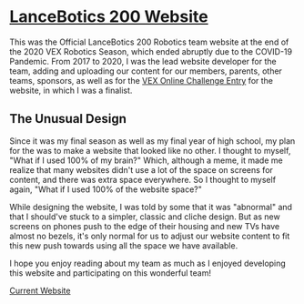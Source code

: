 [LanceBotics 200 Website](https://samc7.github.io/lancebotics200x)
==
This was the Official LanceBotics 200 Robotics team website at the end of the 2020 VEX Robotics Season, which ended abruptly due to the
COVID-19 Pandemic. From 2017 to 2020, I was the lead website developer for the team, adding and uploading our content for our members, 
parents, other teams, sponsors, as well as for the 
[VEX Online Challenge Entry](https://challenges.robotevents.com/challenge/106/entry/6961) for the website, in which I was a finalist.

## The Unusual Design

Since it was my final season as well as my final year of high school, my plan for the was to make a website that looked like no other. 
I thought to myself, "What if I used 100% of my brain?" Which, although a meme, it made me realize that many websites didn't use a lot 
of the space on screens for content, and there was extra space everywhere. So I thought to myself again, "What if I used 100% of the 
website space?"

While designing the website, I was told by some that it was "abnormal" and that I should've stuck to a simpler, classic and cliche 
design. But as new screens on phones push to the edge of their housing and new TVs have almost no bezels, it's only normal for us 
to adjust our website content to fit this new push towards using all the space we have available.

I hope you enjoy reading about my team as much as I enjoyed developing this website and participating on this wonderful team!

[Current Website](http://lancebotics200.ca)
